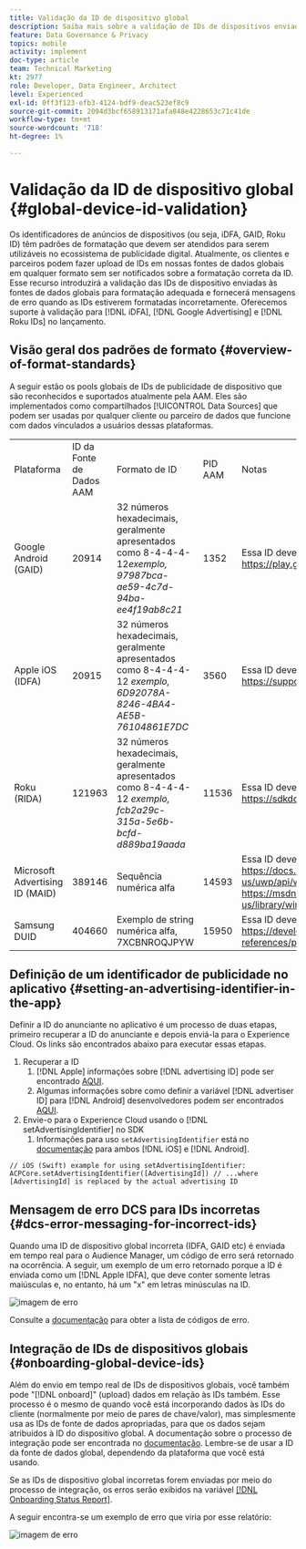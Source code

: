 ```yaml
---
title: Validação da ID de dispositivo global
description: Saiba mais sobre a validação de IDs de dispositivos enviadas às fontes de dados globais para formatação adequada e sobre mensagens de erro quando IDs estão formatadas incorretamente.
feature: Data Governance & Privacy
topics: mobile
activity: implement
doc-type: article
team: Technical Marketing
kt: 2977
role: Developer, Data Engineer, Architect
level: Experienced
exl-id: 0ff3f123-efb3-4124-bdf9-deac523ef8c9
source-git-commit: 2094d3bcf658913171afa848e4228653c71c41de
workflow-type: tm+mt
source-wordcount: '718'
ht-degree: 1%

---
```


# Validação da ID de dispositivo global {#global-device-id-validation}

Os identificadores de anúncios de dispositivos (ou seja, iDFA, GAID, Roku ID) têm padrões de formatação que devem ser atendidos para serem utilizáveis no ecossistema de publicidade digital. Atualmente, os clientes e parceiros podem fazer upload de IDs em nossas fontes de dados globais em qualquer formato sem ser notificados sobre a formatação correta da ID. Esse recurso introduzirá a validação das IDs de dispositivo enviadas às fontes de dados globais para formatação adequada e fornecerá mensagens de erro quando as IDs estiverem formatadas incorretamente. Oferecemos suporte à validação para [!DNL iDFA], [!DNL Google Advertising] e [!DNL Roku IDs] no lançamento.

## Visão geral dos padrões de formato {#overview-of-format-standards}

A seguir estão os pools globais de IDs de publicidade de dispositivo que são reconhecidos e suportados atualmente pela AAM. Eles são implementados como compartilhados [!UICONTROL Data Sources] que podem ser usadas por qualquer cliente ou parceiro de dados que funcione com dados vinculados a usuários dessas plataformas.

<table>
  <tr>
   <td>Plataforma </td>
   <td>ID da Fonte de Dados AAM </td>
   <td>Formato de ID </td>
   <td>PID AAM </td>
   <td>Notas </td>
  </tr>
  <tr>
   <td>Google Android (GAID)</td>
   <td>20914</td>
   <td>32 números hexadecimais, geralmente apresentados como 8-4-4-4-12<em>exemplo, 97987bca-ae59-4c7d-94ba-ee4f19ab8c21<br/> </em> </td>
   <td>1352</td>
   <td>Essa ID deve ser coletada em uma Referência de forma bruta/sem hash/inalterada - <a href="https://play.google.com/about/monetization-ads/ads/ad-id/">https://play.google.com/about/monetization-ads/ads/ad-id/</a></td>
  </tr>
  <tr>
   <td>Apple iOS (IDFA)</td>
   <td>20915</td>
   <td>32 números hexadecimais, geralmente apresentados como 8-4-4-4-12 <em>exemplo, 6D92078A-8246-4BA4-AE5B-76104861E7DC<br /> </em> </td>
   <td>3560</td>
   <td>Essa ID deve ser coletada em uma Referência de forma bruta/sem hash/inalterada - <a href="https://support.apple.com/en-us/HT205223">https://support.apple.com/en-us/HT205223</a></td>
  </tr>
  <tr>
   <td>Roku (RIDA)</td>
   <td>121963</td>
   <td>32 números hexadecimais, geralmente apresentados como 8-4-4-4-12 <em>exemplo,</em> <em>fcb2a29c-315a-5e6b-bcfd-d889ba19aada</em></td>
   <td>11536</td>
   <td>Essa ID deve ser coletada em uma Referência de forma bruta/sem hash/inalterada - <a href="https://sdkdocs.roku.com/display/sdkdoc/Roku+Advertising+Framework">https://sdkdocs.roku.com/display/sdkdoc/Roku+Advertising+Framework</a> </td>
  </tr>
  <tr>
   <td>Microsoft Advertising ID (MAID)</td>
   <td>389146</td>
   <td>Sequência numérica alfa</td>
   <td>14593</td>
   <td>Essa ID deve ser coletada em uma Referência de forma bruta/sem hash/inalterada - <a href="https://docs.microsoft.com/en-us/uwp/api/windows.system.userprofile.advertisingmanager.advertisingid">https://docs.microsoft.com/en-us/uwp/api/windows.system.userprofile.advertisingmanager.advertisingid</a><br/><a href="https://msdn.microsoft.com/en-us/library/windows/apps/windows.system.userprofile.advertisingmanager.advertisingid.aspx">https://msdn.microsoft.com/en-us/library/windows/apps/windows.system.userprofile.advertisingmanager.advertisingid.aspx</a></td>
  </tr>
  <tr>
   <td>Samsung DUID</td>
   <td>404660</td>
   <td>Exemplo de string numérica alfa, 7XCBNROQJPYW</td>
   <td>15950</td>
   <td>Essa ID deve ser coletada em uma Referência de forma bruta/sem hash/inalterada - <a href="https://developer.samsung.com/tv/develop/api-references/samsung-product-api-references/productinfo-api">https://developer.samsung.com/tv/develop/api-references/samsung-product-api-references/productinfo-api</a> </td>
  </tr>
</table>

## Definição de um identificador de publicidade no aplicativo {#setting-an-advertising-identifier-in-the-app}

Definir a ID do anunciante no aplicativo é um processo de duas etapas, primeiro recuperar a ID do anunciante e depois enviá-la para o Experience Cloud. Os links são encontrados abaixo para executar essas etapas.

1. Recuperar a ID
   1. [!DNL Apple] informações sobre [!DNL advertising ID] pode ser encontrado [AQUI](https://developer.apple.com/documentation/adsupport/asidentifiermanager).
   1. Algumas informações sobre como definir a variável [!DNL advertiser ID] para [!DNL Android] desenvolvedores podem ser encontrados [AQUI](http://android.cn-mirrors.com/google/play-services/id.html).
1. Envie-o para o Experience Cloud usando o [!DNL setAdvertisingIdentifier] no SDK
   1. Informações para uso `setAdvertisingIdentifier` está no [documentação](https://aep-sdks.gitbook.io/docs/using-mobile-extensions/mobile-core/identity/identity-api-reference#set-an-advertising-identifier) para ambos [!DNL iOS] e [!DNL Android].

`// iOS (Swift) example for using setAdvertisingIdentifier:`
`ACPCore.setAdvertisingIdentifier([AdvertisingId]) // ...where [AdvertisingId] is replaced by the actual advertising ID`

## Mensagem de erro DCS para IDs incorretas  {#dcs-error-messaging-for-incorrect-ids}

Quando uma ID de dispositivo global incorreta (IDFA, GAID etc) é enviada em tempo real para o Audience Manager, um código de erro será retornado na ocorrência. A seguir, um exemplo de um erro retornado porque a ID é enviada como um [!DNL Apple IDFA], que deve conter somente letras maiúsculas e, no entanto, há um &quot;x&quot; em letras minúsculas na ID.

![imagem de erro](assets/image_4_.png)

Consulte a [documentação](https://experienceleague.adobe.com/docs/audience-manager/user-guide/api-and-sdk-code/dcs/dcs-api-reference/dcs-error-codes.html?lang=en#api-and-sdk-code) para obter a lista de códigos de erro.

## Integração de IDs de dispositivos globais {#onboarding-global-device-ids}

Além do envio em tempo real de IDs de dispositivos globais, você também pode &quot;[!DNL onboard]&quot; (upload) dados em relação às IDs também. Esse processo é o mesmo de quando você está incorporando dados às IDs do cliente (normalmente por meio de pares de chave/valor), mas simplesmente usa as IDs de fonte de dados apropriadas, para que os dados sejam atribuídos à ID do dispositivo global. A documentação sobre o processo de integração pode ser encontrada no [documentação](https://experienceleague.adobe.com/docs/audience-manager/user-guide/implementation-integration-guides/sending-audience-data/batch-data-transfer-process/batch-data-transfer-overview.html?lang=en#implementation-integration-guides). Lembre-se de usar a ID da fonte de dados global, dependendo da plataforma que você está usando.

Se as IDs de dispositivo global incorretas forem enviadas por meio do processo de integração, os erros serão exibidos na variável [[!DNL Onboarding Status Report]](https://experienceleague.adobe.com/docs/audience-manager/user-guide/reporting/onboarding-status-report.html?lang=en#reporting).

A seguir encontra-se um exemplo de erro que viria por esse relatório:

![imagem de erro](assets/image_5_.png)
